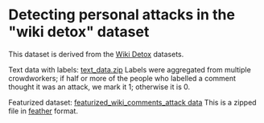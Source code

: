 # Detecting personal attacks in the "wiki detox" dataset

This dataset is derived from the [Wiki Detox](https://meta.m.wikimedia.org/wiki/Research:Detox/Data_Release) datasets.

Text data with labels:
[text_data.zip](https://activelearnwestus.blob.core.windows.net/activelearningdemo/text_data.zip)
Labels were aggregated from multiple crowdworkers; if half or more of the people who labelled a comment thought it was an attack, we mark it 1; otherwise it is 0.

Featurized dataset:
[featurized_wiki_comments_attack data](https://bobpubdata.blob.core.windows.net/pub/wiki_attacks_use_encoded_30k.feather.zip)
This is a zipped file in [feather](https://blog.cloudera.com/blog/2016/03/feather-a-fast-on-disk-format-for-data-frames-for-r-and-python-powered-by-apache-arrow/) format.
